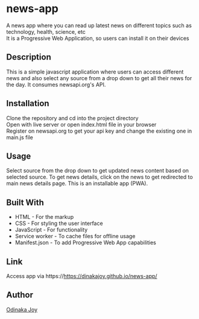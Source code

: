 # news-app
A news app where you can read up latest news on different topics such as technology, health, science, etc    
It is a Progressive Web Application, so users can install it on their devices

## Description
This is a simple javascript application where users can access different news and also select any source from a drop down to get all their news for the day.
It consumes newsapi.org's API.

## Installation
Clone the repository and cd into the project directory  
Open with live server or open index.html file in your browser    
Register on newsapi.org to get your api key and change the existing one in main.js file   

## Usage
Select source from the drop down to get updated news content based on selected source. 
To get news details, click on the news to get redirected to main news details page. 
This is an installable app (PWA). 

## Built With
* HTML - For the markup
* CSS - For styling the user interface
* JavaScript - For functionality
* Service worker - To cache files for offline usage 
* Manifest.json - To add Progressive Web App capabilities 

## Link
Access app via https://https://dinakajoy.github.io/news-app/

## Author
[Odinaka Joy](https://odinakajoy.com)
